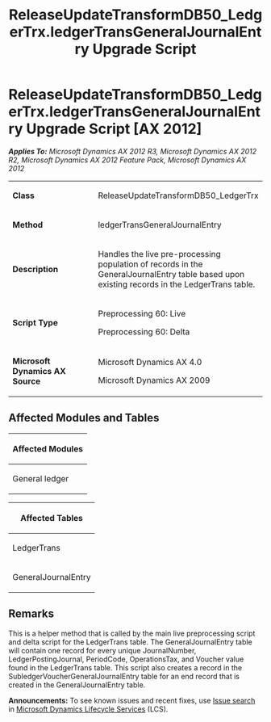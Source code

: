 ﻿---
title: ReleaseUpdateTransformDB50_LedgerTrx.ledgerTransGeneralJournalEntry Upgrade Script
TOCTitle: ReleaseUpdateTransformDB50_LedgerTrx.ledgerTransGeneralJournalEntry Upgrade Script
ms:assetid: 5956f6f1-8b7c-7531-e338-e21ea7a8ab9e
ms:mtpsurl: https://msdn.microsoft.com/en-us/library/JJ736258(v=AX.60)
ms:contentKeyID: 49708433
ms.date: 05/18/2015
mtps_version: v=AX.60
---

# ReleaseUpdateTransformDB50\_LedgerTrx.ledgerTransGeneralJournalEntry Upgrade Script [AX 2012]


_**Applies To:** Microsoft Dynamics AX 2012 R3, Microsoft Dynamics AX 2012 R2, Microsoft Dynamics AX 2012 Feature Pack, Microsoft Dynamics AX 2012_

<table>
<colgroup>
<col style="width: 50%" />
<col style="width: 50%" />
</colgroup>
<tbody>
<tr class="odd">
<td><p><strong>Class</strong></p></td>
<td><p>ReleaseUpdateTransformDB50_LedgerTrx</p></td>
</tr>
<tr class="even">
<td><p><strong>Method</strong></p></td>
<td><p>ledgerTransGeneralJournalEntry</p></td>
</tr>
<tr class="odd">
<td><p><strong>Description</strong></p></td>
<td><p>Handles the live pre-processing population of records in the GeneralJournalEntry table based upon existing records in the LedgerTrans table.</p></td>
</tr>
<tr class="even">
<td><p><strong>Script Type</strong></p></td>
<td><p>Preprocessing 60: Live</p>
<p>Preprocessing 60: Delta</p></td>
</tr>
<tr class="odd">
<td><p><strong>Microsoft Dynamics AX Source</strong></p></td>
<td><p>Microsoft Dynamics AX 4.0</p>
<p>Microsoft Dynamics AX 2009</p></td>
</tr>
</tbody>
</table>


## Affected Modules and Tables

<table>
<colgroup>
<col style="width: 100%" />
</colgroup>
<thead>
<tr class="header">
<th><p>Affected Modules</p></th>
</tr>
</thead>
<tbody>
<tr class="odd">
<td><p>General ledger</p></td>
</tr>
</tbody>
</table>


<table>
<colgroup>
<col style="width: 100%" />
</colgroup>
<thead>
<tr class="header">
<th><p>Affected Tables</p></th>
</tr>
</thead>
<tbody>
<tr class="odd">
<td><p>LedgerTrans</p></td>
</tr>
<tr class="even">
<td><p>GeneralJournalEntry</p></td>
</tr>
</tbody>
</table>


## Remarks

This is a helper method that is called by the main live preprocessing script and delta script for the LedgerTrans table. The GeneralJournalEntry table will contain one record for every unique JournalNumber, LedgerPostingJournal, PeriodCode, OperationsTax, and Voucher value found in the LedgerTrans table. This script also creates a record in the SubledgerVoucherGeneralJournalEntry table for an end record that is created in the GeneralJournalEntry table.

  
**Announcements:** To see known issues and recent fixes, use [Issue search](http://go.microsoft.com/fwlink/?linkid=389258) in [Microsoft Dynamics Lifecycle Services](http://go.microsoft.com/fwlink/?linkid=306505) (LCS).

